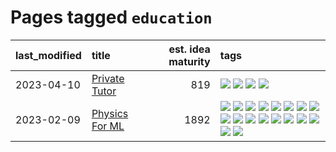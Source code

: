 # Pages tagged `education`

|last_modified|title|est. idea maturity|tags
|:---|:---|---:|:---|
|2023-04-10|[Private Tutor](../private_tutor.md)|819|[![](https://img.shields.io/badge/tag-AI-b7fb0)](../tags/AI.md) [![](https://img.shields.io/badge/tag-discussion-b25b5)](../tags/discussion.md) [![](https://img.shields.io/badge/tag-education-76bb24)](../tags/education.md) [![](https://img.shields.io/badge/tag-startup-496a1)](../tags/startup.md)|
|2023-02-09|[Physics For ML](../physics_for_ml.md)|1892|[![](https://img.shields.io/badge/tag-brownianmotion-50c04b)](../tags/brownianmotion.md) [![](https://img.shields.io/badge/tag-curriculum-4072a1)](../tags/curriculum.md) [![](https://img.shields.io/badge/tag-curvature-7c795e)](../tags/curvature.md) [![](https://img.shields.io/badge/tag-education-76bb24)](../tags/education.md) [![](https://img.shields.io/badge/tag-eigenvectors-95bed6)](../tags/eigenvectors.md) [![](https://img.shields.io/badge/tag-gaugetheory-1743a)](../tags/gaugetheory.md) [![](https://img.shields.io/badge/tag-grouptheory-c92725)](../tags/grouptheory.md) [![](https://img.shields.io/badge/tag-machinelearning-35d420)](../tags/machinelearning.md) [![](https://img.shields.io/badge/tag-manifolds-43d799)](../tags/manifolds.md) [![](https://img.shields.io/badge/tag-ode-d548d8)](../tags/ode.md) [![](https://img.shields.io/badge/tag-optimization-b08442)](../tags/optimization.md) [![](https://img.shields.io/badge/tag-pde-98b52b)](../tags/pde.md) [![](https://img.shields.io/badge/tag-physics-7fe3bd)](../tags/physics.md) [![](https://img.shields.io/badge/tag-probabilityfields-1dc0d1)](../tags/probabilityfields.md) [![](https://img.shields.io/badge/tag-quantummechanics-4d5a4)](../tags/quantummechanics.md) [![](https://img.shields.io/badge/tag-relativity-e168be)](../tags/relativity.md) [![](https://img.shields.io/badge/tag-tensorcalculus-96f12e)](../tags/tensorcalculus.md) [![](https://img.shields.io/badge/tag-textbook-5e378d)](../tags/textbook.md)|